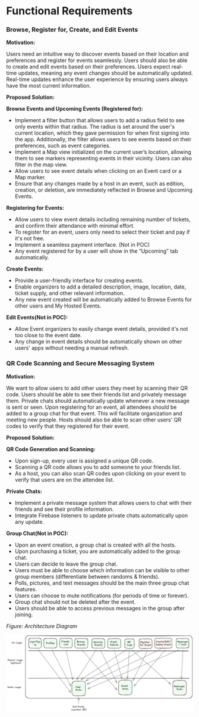 # Functional Requirements


### Browse, Register for, Create, and Edit Events

**Motivation:**

Users need an intuitive way to discover events based on their location and preferences and register for events seamlessly. Users should also be able to create and edit events based on their preferences. Users expect real-time updates, meaning any event changes should be automatically updated. Real-time updates enhance the user experience by ensuring users always have the most current information.

**Proposed Solution:**

__Browse Events and Upcoming Events (Registered for):__

- Implement a filter button that allows users to add a radius field to see only events within that radius. The radius is set around the user's current location, which they gave permission for when first signing into the app. Additionally, the filter allows users to see events based on their preferences, such as event categories.
- Implement a Map view initialized on the current user’s location, allowing them to see markers representing events in their vicinity. Users can also filter in the map view.
- Allow users to see event details when clicking on an Event card or a Map marker.
- Ensure that any changes made by a host in an event, such as edition, creation, or deletion, are immediately reflected in Browse and Upcoming Events.
 
__Registering for Events:__
- Allow users to view event details including remaining number of tickets, and confirm their attendance with minimal effort.
- To register for an event, users only need to select their ticket and pay if it's not free.
- Implement a seamless payment interface. (Not in POC)
- Any event registered for by a user will show in the “Upcoming” tab automatically.

__Create Events:__

- Provide a user-friendly interface for creating events.
- Enable organizers to add a detailed description, image, location, date, ticket supply, and other relevant information.
- Any new event created will be automatically added to Browse Events for other users and My Hosted Events.

__Edit Events(Not in POC):__

- Allow Event organizers to easily change event details, provided it's not too close to the event date.
- Any change in event details should be automatically shown on other users' apps without needing a manual refresh.


### QR Code Scanning and Secure Messaging System

**Motivation:**

We want to allow users to add other users they meet by scanning their QR code. Users should be able to see their friends list and privately message them. Private chats should automatically update whenever a new message is sent or seen. Upon registering for an event, all attendees should be added to a group chat for that event. This will facilitate organization and meeting new people. Hosts should also be able to scan other users' QR codes to verify that they registered for their event.

**Proposed Solution:**

__QR Code Generation and Scanning:__

- Upon sign-up, every user is assigned a unique QR code.
- Scanning a QR code allows you to add someone to your friends list.
- As a host, you can also scan QR codes upon clicking on your event to verify that users are on the attendee list.

__Private Chats:__

- Implement a private message system that allows users to chat with their friends and see their profile information.
- Integrate Firebase listeners to update private chats automatically upon any update.
 
__Group Chat(Not in POC):__

- Upon an event creation, a group chat is created with all the hosts.
- Upon purchasing a ticket, you are automatically added to the group chat.
- Users can decide to leave the group chat.
- Users must be able to choose which information can be visible to other group members (differentiate between randoms & friends).
- Polls, pictures, and text messages should be the main three group chat features.
- Users can choose to mute notifications (for periods of time or forever).
- Group chat should not be deleted after the event.
- Users should be able to access previous messages in the group after joining.

*Figure: Architecture Diagram*

![architecture diagram](images/architecture-diagram.png)
